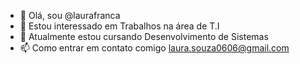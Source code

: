 - 👋 Olá, sou @laurafranca
- 👀 Estou interessado em Trabalhos na área de T.I
- 🌱 Atualmente estou cursando Desenvolvimento de Sistemas
- 📫 Como entrar em contato comigo laura.souza0606@gmail.com

<!---
laurajhagsuUGAVGHA/laurajhagsuUGAVGHA é um repositório ✨ especial ✨ porque seu `README.md` (este arquivo) aparece em seu perfil do GitHub.
Você pode clicar no link Visualizar para ver suas alterações.
--->
